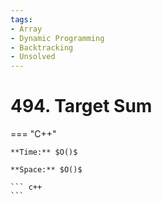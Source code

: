 ```yaml
---
tags:
- Array
- Dynamic Programming
- Backtracking
- Unsolved
---
```



# 494. Target Sum

=== "C++"

    **Time:** $O()$

    **Space:** $O()$

    ``` c++
    ```